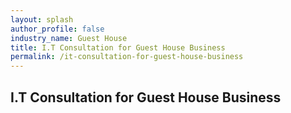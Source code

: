 ```yaml
---
layout: splash 
author_profile: false 
industry_name: Guest House
title: I.T Consultation for Guest House Business
permalink: /it-consultation-for-guest-house-business
---
```


## I.T Consultation for Guest House Business